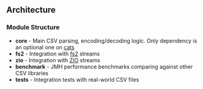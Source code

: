 ## Architecture

### Module Structure

- **core** - Main CSV parsing, encoding/decoding logic. Only dependency is an optional one on [cats](https://github.com/typelevel/cats)
- **fs2** - Integration with [fs2](https://github.com/typelevel/fs2) streams
- **zio** - Integration with [ZIO](https://github.com/zio/zio) streams
- **benchmark** - JMH performance benchmarks comparing against other CSV libraries
- **tests** - Integration tests with real-world CSV files

